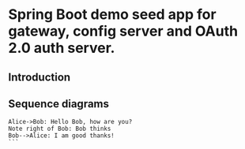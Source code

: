 # Spring Boot demo seed app for gateway, config server and OAuth 2.0 auth server.

## Introduction


## Sequence diagrams
```sequence
Alice->Bob: Hello Bob, how are you?
Note right of Bob: Bob thinks
Bob-->Alice: I am good thanks!
​```
